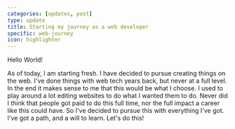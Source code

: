 ```yaml
---
categories: [updates, post]
type: update
title: Starting my journey as a web developer
specific: web-journey
icon: highlighter
---
```

Hello World!

As of today, I am starting fresh. I have decided to pursue creating things on the web. I've done things with web tech years back, but never at a full level. In the end it makes sense to me that this would be what I choose. I used to play around a lot editing websites to do what I wanted them to do. Never did I think that people got paid to do this full time, nor the full impact a career like this could have. So I've decided to pursue this with everything I've got. I've got a path, and a will to learn. Let's do this!
